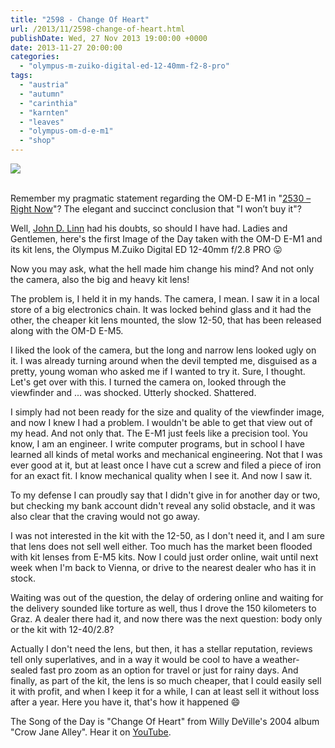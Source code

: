 ```yaml
---
title: "2598 - Change Of Heart"
url: /2013/11/2598-change-of-heart.html
publishDate: Wed, 27 Nov 2013 19:00:00 +0000
date: 2013-11-27 20:00:00
categories: 
  - "olympus-m-zuiko-digital-ed-12-40mm-f2-8-pro"
tags: 
  - "austria"
  - "autumn"
  - "carinthia"
  - "karnten"
  - "leaves"
  - "olympus-om-d-e-m1"
  - "shop"
---
```

<div class="container">
<div class="center"><a target="_blank" href="https://d25zfm9zpd7gm5.cloudfront.net/1200x1200/2013/20131126_102304_lr.jpg"><img src="https://d25zfm9zpd7gm5.cloudfront.net/0600x0600/2013/20131126_102304_lr.jpg" /></a></div>
</div>
<br />

Remember my pragmatic statement regarding the OM-D E-M1 in "<a href="/2013/09/2530-right-now.html" target="_blank">2530 – Right Now</a>"? The elegant and succinct conclusion that "I won’t buy it"?

Well,  <a href="http://2look.blogspot.co.at/" target="_blank">John D. Linn</a> had his doubts, so should I have had. Ladies and Gentlemen, here's the first Image of the Day taken with the OM-D E-M1 and its kit lens, the Olympus M.Zuiko Digital ED 12-40mm f/2.8 PRO 😛

 Now you may ask, what the hell made him change his mind? And not only the camera, also the big and heavy kit lens!

The problem is, I held it in my hands. The camera, I mean. I saw it in a local store of a big electronics chain. It was locked behind glass and it had the other, the cheaper kit lens mounted, the slow 12-50, that has been released along with the OM-D E-M5. 

I liked the look of the camera, but the long and narrow lens looked ugly on it. I was already turning around when the devil tempted me, disguised as a pretty, young woman who asked me if I wanted to try it. Sure, I thought. Let's get over with this. I turned the camera on, looked through the viewfinder and ... was shocked. Utterly shocked. Shattered.

 I simply had not been ready for the size and quality of the viewfinder image, and now I knew I had a problem. I wouldn't be able to get that view out of my head. And not only that. The E-M1 just feels like a precision tool. You know, I am an engineer. I write computer programs, but in school I have learned all kinds of metal works and mechanical engineering. Not that I was ever good at it, but at least once I have cut a screw and filed a piece of iron for an exact fit. I know mechanical quality when I see it. And now I saw it.

To my defense I can proudly say that I didn't give in for another day or two, but checking my bank account didn't reveal any solid obstacle, and it was also clear that the craving would not go away.

I was not interested in the kit with the 12-50, as I don't need it, and I am sure that lens does not sell well either. Too much has the market been flooded with kit lenses from E-M5 kits. Now I could just order online, wait until next week when I'm back to Vienna, or drive to the nearest dealer who has it in stock.

Waiting was out of the question, the delay of ordering online and waiting for the delivery sounded like torture as well, thus I drove the 150 kilometers to Graz. A dealer there had it, and now there was the next question: body only or the kit with 12-40/2.8?

 Actually I don't need the lens, but then, it has a stellar reputation, reviews tell only superlatives, and in a way it would be cool to have a weather-sealed fast pro zoom as an option for travel or just for rainy days. And finally, as part of the kit, the lens is so much cheaper, that I could easily sell it with profit, and when I keep it for a while, I can at least sell it without loss after a year. Here you have it, that's how it happened 😄

The Song of the Day is "Change Of Heart" from Willy DeVille's 2004 album "Crow Jane Alley". Hear it on <a href="http://www.youtube.com/watch?v=mop72KHKBso" target="_blank">YouTube</a>.
